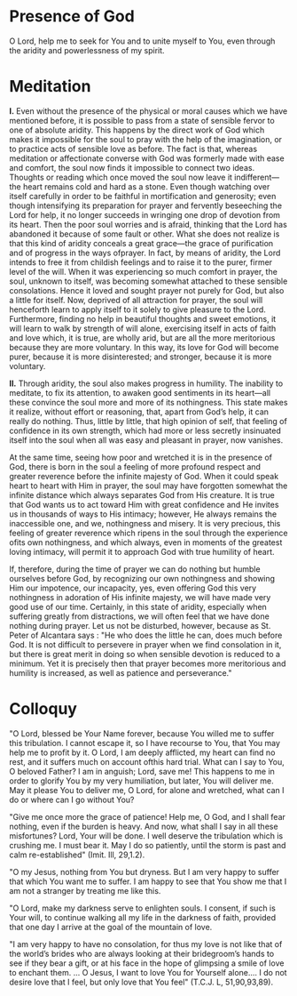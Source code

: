 # Presence of God

O Lord, help me to seek for You and to unite myself to You, even through the aridity and powerlessness of my spirit.

# Meditation

**I.** Even without the presence of the physical or moral causes which we have mentioned before, it is possible to pass from a state of sensible fervor to one of absolute aridity. This happens by the direct work of God which makes it impossible for the soul to pray with the help of the imagination, or to practice acts of sensible love as before. The fact is that, whereas meditation or affectionate converse with God was formerly made with ease and comfort, the soul now finds it impossible to connect two ideas. Thoughts or reading which once moved the soul now leave it indifferent—the heart remains cold and hard as a stone. Even though watching over itself carefully in order to be faithful in mortification and generosity; even though intensifying its preparation for prayer and fervently beseeching the Lord for help, it no longer succeeds in wringing one drop of devotion from its heart. Then the poor soul worries and is afraid, thinking that the Lord has abandoned it because of some fault or other. What she does not realize is that this kind of aridity conceals a great grace—the grace of purification and of progress in the ways ofprayer. In fact, by means of aridity, the Lord intends to free it from childish feelings and to raise it to the purer, firmer level of the will. When it was experiencing so much comfort in prayer, the soul, unknown to itself, was becoming somewhat attached to these sensible consolations. Hence it loved and sought prayer not purely for God, but also a little for itself. Now, deprived of all attraction for prayer, the soul will henceforth learn to apply itself to it solely to give pleasure to the Lord. Furthermore, finding no help in beautiful thoughts and sweet emotions, it will learn to walk by strength of will alone, exercising itself in acts of faith and love which, it is true, are wholly arid, but are all the more meritorious because they are more voluntary. In this way, its love for God will become purer, because it is more disinterested; and stronger, because it is more voluntary.

**II.** Through aridity, the soul also makes progress in humility. The inability to meditate, to fix its attention, to awaken good sentiments in its heart—all these convince the soul more and more of its nothingness. This state makes it realize, without effort or reasoning, that, apart from God’s help, it can really do nothing. Thus, little by little, that high opinion of self, that feeling of confidence in its own strength, which had more or less secretly insinuated itself into the soul when all was easy and pleasant in prayer, now vanishes.

At the same time, seeing how poor and wretched it is in the presence of God, there is born in the soul a feeling of more profound respect and greater reverence before the infinite majesty of God. When it could speak heart to heart with Him in prayer, the soul may have forgotten somewhat the infinite distance which always separates God from His creature. It is true that God wants us to act toward Him with great confidence and He invites us in thousands of ways to His intimacy; however, He always remains the inaccessible one, and we, nothingness and misery. It is very precious, this feeling of greater reverence which ripens in the soul through the experience ofits own nothingness, and which always, even in moments of the greatest loving intimacy, will permit it to approach God with true humility of heart.

If, therefore, during the time of prayer we can do nothing but humble ourselves before God, by recognizing our own nothingness and showing Him our impotence, our incapacity, yes, even offering God this very nothingness in adoration of His infinite majesty, we will have made very good use of our time. Certainly, in this state of aridity, especially when suffering greatly from distractions, we will often feel that we have done nothing during prayer. Let us not be disturbed, however, because as St. Peter of Alcantara says : "He who does the little he can, does much before God. It is not difficult to persevere in prayer when we find consolation in it, but there is great merit in doing so when sensible devotion is reduced to a minimum. Yet it is precisely then that prayer becomes more meritorious and humility is increased, as well as patience and perseverance."

# Colloquy

"O Lord, blessed be Your Name forever, because You willed me to suffer this tribulation. I cannot escape it, so I have recourse to You, that You may help me to profit by it. O Lord, I am deeply afflicted, my heart can find no rest, and it suffers much on account ofthis hard trial. What can I say to You, O beloved Father? I am in anguish; Lord, save me! This happens to me in order to glorify You by my very humiliation, but later, You will deliver me. May it please You to deliver me, O Lord, for alone and wretched, what can I do or where can I go without You?

"Give me once more the grace of patience! Help me, O God, and I shall fear nothing, even if the burden is heavy. And now, what shall I say in all these misfortunes? Lord, Your will be done. I well deserve the tribulation which is crushing me. I must bear it. May I do so patiently, until the storm is past and calm re-established" (Imit. Ill, 29,1.2).

"O my Jesus, nothing from You but dryness. But I am very happy to suffer that which You want me to suffer. I am happy to see that You show me that I am not a stranger by treating me like this.

"O Lord, make my darkness serve to enlighten souls. I consent, if such is Your will, to continue walking all my life in the darkness of faith, provided that one day I arrive at the goal of the mountain of love.

"I am very happy to have no consolation, for thus my love is not like that of the world’s brides who are always looking at their bridegroom’s hands to see if they bear a gift, or at his face in the hope of glimpsing a smile of love to enchant them. ... O Jesus, I want to love You for Yourself alone.... I do not desire love that I feel, but only love that You feel" (T.C.J. L, 51,90,93,89).
